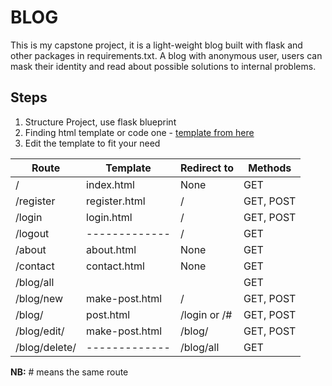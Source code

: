 # BLOG

This is my capstone project, it is a light-weight blog built with
flask and other packages in requirements.txt. A blog with anonymous user, users can mask
their identity and read about possible solutions to internal problems.

## Steps

1. Structure Project, use flask blueprint
2. Finding html template or code one - [template from here](https://bootstrapmade.com/zenblog-bootstrap-blog-template/)
3. Edit the template to fit your need

| Route             | Template      | Redirect to | Methods   |
| ----------------- | ------------- | -----------  | --------  |
| /                 | index.html    | None         | GET       |
| /register         | register.html | /            | GET, POST |
| /login            | login.html    | /            | GET, POST |
| /logout           | ------------- | /            | GET       |
| /about            | about.html    | None         | GET       |
| /contact          | contact.html  | None         | GET       |
| /blog/all         |               |              | GET       |
| /blog/new         | make-post.html| /            | GET, POST |
| /blog/<id>        | post.html     | /login or /# | GET, POST |
| /blog/edit/<id>   | make-post.html| /blog/<id>   | GET, POST |
| /blog/delete/<id> | ------------- | /blog/all    | GET       |
**NB:** # means the same route
